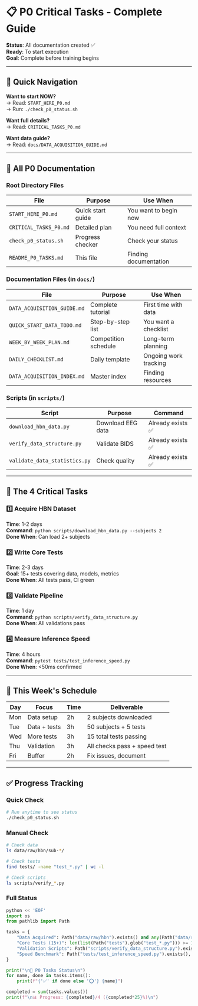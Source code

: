 # 📋 P0 Critical Tasks - Complete Guide

**Status**: All documentation created ✅  
**Ready**: To start execution  
**Goal**: Complete before training begins

---

## 🎯 Quick Navigation

**Want to start NOW?**  
→ Read: `START_HERE_P0.md`  
→ Run: `./check_p0_status.sh`

**Want full details?**  
→ Read: `CRITICAL_TASKS_P0.md`

**Want data guide?**  
→ Read: `docs/DATA_ACQUISITION_GUIDE.md`

---

## 📂 All P0 Documentation

### Root Directory Files
| File | Purpose | Use When |
|------|---------|----------|
| `START_HERE_P0.md` | Quick start guide | You want to begin now |
| `CRITICAL_TASKS_P0.md` | Detailed plan | You need full context |
| `check_p0_status.sh` | Progress checker | Check your status |
| `README_P0_TASKS.md` | This file | Finding documentation |

### Documentation Files (in `docs/`)
| File | Purpose | Use When |
|------|---------|----------|
| `DATA_ACQUISITION_GUIDE.md` | Complete tutorial | First time with data |
| `QUICK_START_DATA_TODO.md` | Step-by-step list | You want a checklist |
| `WEEK_BY_WEEK_PLAN.md` | Competition schedule | Long-term planning |
| `DAILY_CHECKLIST.md` | Daily template | Ongoing work tracking |
| `DATA_ACQUISITION_INDEX.md` | Master index | Finding resources |

### Scripts (in `scripts/`)
| Script | Purpose | Command |
|--------|---------|---------|
| `download_hbn_data.py` | Download EEG data | Already exists ✅ |
| `verify_data_structure.py` | Validate BIDS | Already exists ✅ |
| `validate_data_statistics.py` | Check quality | Already exists ✅ |

---

## 🚀 The 4 Critical Tasks

### 1️⃣ Acquire HBN Dataset
**Time**: 1-2 days  
**Command**: `python scripts/download_hbn_data.py --subjects 2`  
**Done When**: Can load 2+ subjects

### 2️⃣ Write Core Tests
**Time**: 2-3 days  
**Goal**: 15+ tests covering data, models, metrics  
**Done When**: All tests pass, CI green

### 3️⃣ Validate Pipeline
**Time**: 1 day  
**Command**: `python scripts/verify_data_structure.py`  
**Done When**: All validations pass

### 4️⃣ Measure Inference Speed
**Time**: 4 hours  
**Command**: `pytest tests/test_inference_speed.py`  
**Done When**: <50ms confirmed

---

## 📅 This Week's Schedule

| Day | Focus | Time | Deliverable |
|-----|-------|------|-------------|
| Mon | Data setup | 2h | 2 subjects downloaded |
| Tue | Data + tests | 3h | 50 subjects + 5 tests |
| Wed | More tests | 3h | 15 total tests passing |
| Thu | Validation | 3h | All checks pass + speed test |
| Fri | Buffer | 2h | Fix issues, document |

---

## ✅ Progress Tracking

### Quick Check
```bash
# Run anytime to see status
./check_p0_status.sh
```

### Manual Check
```bash
# Check data
ls data/raw/hbn/sub-*/

# Check tests
find tests/ -name "test_*.py" | wc -l

# Check scripts
ls scripts/verify_*.py
```

### Full Status
```python
python << 'EOF'
import os
from pathlib import Path

tasks = {
    "Data Acquired": Path("data/raw/hbn").exists() and any(Path("data/raw/hbn").iterdir()),
    "Core Tests (15+)": len(list(Path("tests").glob("test_*.py"))) >= 15 if Path("tests").exists() else False,
    "Validation Scripts": Path("scripts/verify_data_structure.py").exists(),
    "Speed Benchmark": Path("tests/test_inference_speed.py").exists(),
}

print("\n🔴 P0 Tasks Status\n")
for name, done in tasks.items():
    print(f"{'✅' if done else '⭕'} {name}")

completed = sum(tasks.values())
print(f"\n📊 Progress: {completed}/4 ({completed*25}%)\n")
